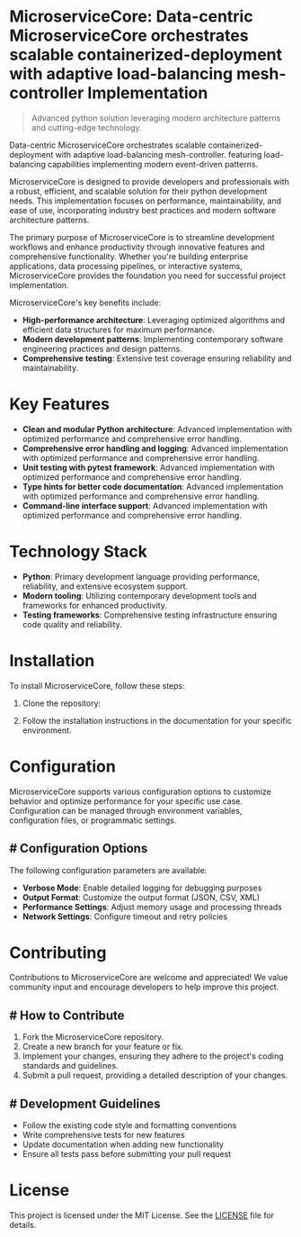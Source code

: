<!-- fallback_MicroserviceCore_20251028234335_26108 -->

# MicroserviceCore: Data-centric MicroserviceCore orchestrates scalable containerized-deployment with adaptive load-balancing mesh-controller Implementation
> Advanced python solution leveraging modern architecture patterns and cutting-edge technology.

Data-centric MicroserviceCore orchestrates scalable containerized-deployment with adaptive load-balancing mesh-controller. featuring load-balancing capabilities implementing modern event-driven patterns.

MicroserviceCore is designed to provide developers and professionals with a robust, efficient, and scalable solution for their python development needs. This implementation focuses on performance, maintainability, and ease of use, incorporating industry best practices and modern software architecture patterns.

The primary purpose of MicroserviceCore is to streamline development workflows and enhance productivity through innovative features and comprehensive functionality. Whether you're building enterprise applications, data processing pipelines, or interactive systems, MicroserviceCore provides the foundation you need for successful project implementation.

MicroserviceCore's key benefits include:

* **High-performance architecture**: Leveraging optimized algorithms and efficient data structures for maximum performance.
* **Modern development patterns**: Implementing contemporary software engineering practices and design patterns.
* **Comprehensive testing**: Extensive test coverage ensuring reliability and maintainability.

# Key Features

* **Clean and modular Python architecture**: Advanced implementation with optimized performance and comprehensive error handling.
* **Comprehensive error handling and logging**: Advanced implementation with optimized performance and comprehensive error handling.
* **Unit testing with pytest framework**: Advanced implementation with optimized performance and comprehensive error handling.
* **Type hints for better code documentation**: Advanced implementation with optimized performance and comprehensive error handling.
* **Command-line interface support**: Advanced implementation with optimized performance and comprehensive error handling.

# Technology Stack

* **Python**: Primary development language providing performance, reliability, and extensive ecosystem support.
* **Modern tooling**: Utilizing contemporary development tools and frameworks for enhanced productivity.
* **Testing frameworks**: Comprehensive testing infrastructure ensuring code quality and reliability.

# Installation

To install MicroserviceCore, follow these steps:

1. Clone the repository:


2. Follow the installation instructions in the documentation for your specific environment.

# Configuration

MicroserviceCore supports various configuration options to customize behavior and optimize performance for your specific use case. Configuration can be managed through environment variables, configuration files, or programmatic settings.

## # Configuration Options

The following configuration parameters are available:

* **Verbose Mode**: Enable detailed logging for debugging purposes
* **Output Format**: Customize the output format (JSON, CSV, XML)
* **Performance Settings**: Adjust memory usage and processing threads
* **Network Settings**: Configure timeout and retry policies

# Contributing

Contributions to MicroserviceCore are welcome and appreciated! We value community input and encourage developers to help improve this project.

## # How to Contribute

1. Fork the MicroserviceCore repository.
2. Create a new branch for your feature or fix.
3. Implement your changes, ensuring they adhere to the project's coding standards and guidelines.
4. Submit a pull request, providing a detailed description of your changes.

## # Development Guidelines

* Follow the existing code style and formatting conventions
* Write comprehensive tests for new features
* Update documentation when adding new functionality
* Ensure all tests pass before submitting your pull request

# License

This project is licensed under the MIT License. See the [LICENSE](https://github.com/foxy1081/MicroserviceCore/blob/main/LICENSE) file for details.
